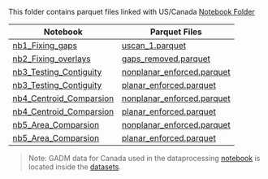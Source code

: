 

This folder contains parquet files linked with US/Canada [Notebook Folder](https://github.com/WawNun/geoplanar/tree/main/notebooks/USCAN)



| Notebook                                                                                    | Parquet Files | 
| --------                                                                                      | ----------   | 
| [nb1_Fixing_gaps](https://github.com/WawNun/geoplanar/blob/main/notebooks/USCAN/nb1_Fixing_gaps.ipynb)          | [uscan_1.parquet](https://github.com/WawNun/geoplanar/blob/main/geoplanar/datasets/uscan/uscan_1.parquet)       | 
| [nb2_Fixing_overlays](https://github.com/WawNun/geoplanar/blob/main/notebooks/USCAN/nb2_Fixing_overlays.ipynb)          | [gaps_removed.parquet](https://github.com/WawNun/geoplanar/blob/main/geoplanar/datasets/uscan/gaps_removed.parquet)     | 
| [nb3_Testing_Contiguity](https://github.com/WawNun/geoplanar/blob/main/notebooks/USCAN/nb3_Testing_Contiguity.ipynb)          | [nonplanar_enforced.parquet](https://github.com/WawNun/geoplanar/blob/main/geoplanar/datasets/uscan/nonplanar_enforced.parquet)       |
| [nb3_Testing_Contiguity](https://github.com/WawNun/geoplanar/blob/main/notebooks/USCAN/nb3_Testing_Contiguity.ipynb)          | [planar_enforced.parquet](https://github.com/WawNun/geoplanar/blob/main/geoplanar/datasets/uscan/planar_enforced.parquet)       |
| [nb4_Centroid_Comparsion](https://github.com/WawNun/geoplanar/blob/main/notebooks/USCAN/nb4_Centroid_Comparsion.ipynb)          | [nonplanar_enforced.parquet](https://github.com/WawNun/geoplanar/blob/main/geoplanar/datasets/uscan/nonplanar_enforced.parquet)       |
| [nb4_Centroid_Comparsion](https://github.com/WawNun/geoplanar/blob/main/notebooks/USCAN/nb4_Centroid_Comparsion.ipynb)          | [planar_enforced.parquet](https://github.com/WawNun/geoplanar/blob/main/geoplanar/datasets/uscan/planar_enforced.parquet)       |
| [nb5_Area_Comparsion](https://github.com/WawNun/geoplanar/blob/main/notebooks/USCAN/nb5_Area_Comparsion.ipynb)          | [nonplanar_enforced.parquet](https://github.com/WawNun/geoplanar/blob/main/geoplanar/datasets/uscan/nonplanar_enforced.parquet)       |
| [nb5_Area_Comparsion](https://github.com/WawNun/geoplanar/blob/main/notebooks/USCAN/nb5_Area_Comparsion.ipynb)          | [planar_enforced.parquet](https://github.com/WawNun/geoplanar/blob/main/geoplanar/datasets/uscan/planar_enforced.parquet)       |



> Note: GADM data for Canada used in the dataprocessing [notebook](https://github.com/WawNun/geoplanar/blob/main/notebooks/USCAN/nb_dataprocessing.ipynb)
 is located inside the [datasets](https://github.com/WawNun/geoplanar/tree/main/geoplanar/datasets/canada).




